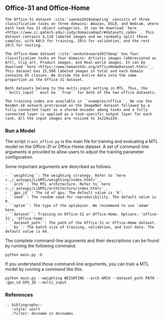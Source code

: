 ## Office-31 and Office-Home

```eval_rst
The Office-31 dataset :cite:`saenko2010adapting` consists of three classification tasks on three domains: Amazon, DSLR, and Webcam, where each task has 31 object categories. It can be download `here <https://www.cc.gatech.edu/~judy/domainadapt/#datasets_code>`_. This dataset contains 4,110 labeled images and we randomly split these samples, with 60\% for training, 20\% for validation, and the rest 20\% for testing. 

The Office-Home dataset :cite:`venkateswara2017deep` has four classification tasks on four domains: Artistic images (abbreviated as Art), Clip art, Product images, and Real-world images. It can be download `here <https://www.hemanthdv.org/officeHomeDataset.html>`_. This dataset has 15,500 labeled images in total and each domain contains 65 classes. We divide the entire data into the same proportion as the Office-31 dataset. 

Both datasets belong to the multi-input setting in MTL. Thus, the ``multi_input`` must be ``True`` for both of the two office datasets.

The training codes are available in ``examples/office``. We use the ResNet-18 network pretrained on the ImageNet dataset followed by a fully connected layer as a shared encoder among tasks and a fully connected layer is applied as a task-specific output layer for each task. All the input images are resized to 3x224x224.
```

### Run a Model

The script ``train_office.py`` is the main file for training and evaluating a MTL model on the Office-31 or Office-Home dataset. A set of command-line arguments is provided to allow users to adjust the training parameter configuration. 

Some important  arguments are described as follows.

```eval_rst
- ``weighting``: The weighting strategy. Refer to `here <../_autoapi/LibMTL/weighting/index.html>`_.
- ``arch``: The MTL architecture. Refer to `here <../_autoapi/LibMTL/architecture/index.html>`_.
- ``gpu_id``: The id of gpu. The default value is '0'.
- ``seed``: The random seed for reproducibility. The default value is 0.
- ``optim``: The type of the optimizer. We recommend to use 'adam' here.
- ``dataset``: Training on Office-31 or Office-Home. Options: 'office-31', 'office-home'.
- ``dataset_path``: The path of the Office-31 or Office-Home dataset.
- ``bs``: The batch size of training, validation, and test data. The default value is 64.
```

The complete command-line arguments and their descriptions can be found by running the following command.

```shell
python main.py -h
```

If you understand those command-line arguments, you can train a MTL model by running a command like this. 

```shell
python main.py --weighting WEIGHTING --arch ARCH --dataset_path PATH --gpu_id GPU_ID --multi_input
```

### References

```eval_rst
.. bibliography::
   :style: unsrt
   :filter: docname in docnames
```
